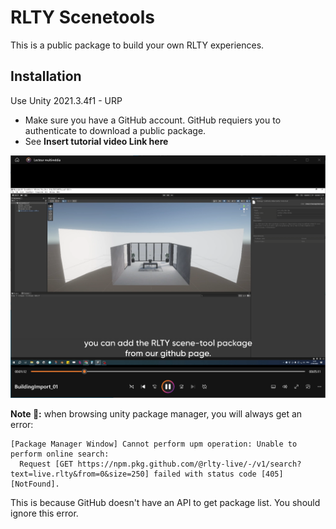 # RLTY Scenetools

This is a public package to build your own RLTY experiences.

## Installation

Use Unity 2021.3.4f1 - URP

 - Make sure you have a GitHub account. GitHub requiers you to authenticate to download a public package.
 - See **Insert tutorial video Link here**
 
[<img src="Docs~/TutorialVideo.png">](http://example.com/)
</details>

**Note 📝:** when browsing unity package manager, you will always get an error:
```
[Package Manager Window] Cannot perform upm operation: Unable to perform online search:
  Request [GET https://npm.pkg.github.com/@rlty-live/-/v1/search?text=live.rlty&from=0&size=250] failed with status code [405] [NotFound].
```
This is because GitHub doesn't have an API to get package list. You should ignore this error.
